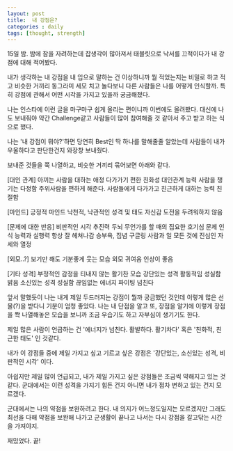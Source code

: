 ```yaml
---
layout: post
title:  내 강점은?
categories : daily
tags: [thought, strength]
---
```


15일 밤. 밤에 잠을 자려하는데 잡생각이 많아져서 태블릿으로 낙서를 끄적이다가 내 강점에 대해 적어봤다.

내가 생각하는 내 강점을 내 입으로 말하는 건 이상하니까 뭘 적었는지는 비밀로 하고 적고 비슷한 거끼리 동그라미 세모 치고 놀다보니 다른 사람들은 
나를 어떻게 인식할까. 특히 강점에 관해서 어떤 시각을 가지고 있을까 궁금해졌다.

나는 인스타에 이런 글을 마구마구 쉽게 올리는 편이니까 이번에도 올려봤다. 대신에 나도 보내줘야 약간 Challenge같고 사람들이 많이 참여해줄 것 같아서
주고 받고 하는 식으로 했다.

나는 '내 강점이 뭐야?'하면 당연히 Best인 딱 하나를 말해줄줄 알았는데 사람들이 내가 우울하다고 판단한건지 와장창 보내줬다.

보내준 것들을 쭉 나열하고, 비슷한 거끼리 묶어보면 아래와 같다.

[대인 관계]
아끼는 사람을 대하는 애정
다가가기 편한 친화성
대인관계 능력
사람을 챙기는 다정함
주위사람을 편하게 해준다.
사람들에게 다가가고 친근하게 대하는 능력
친절함

[마인드]
긍정적 마인드
낙천적, 낙관적인 성격 및 태도
자신감
도전을 두려워하지 않음

[문제에 대한 반응]
비판적인 시각
추진력
두뇌
무언가를 할 때의 집요한 호기심
문제 인식 능력과 실행력
항상 잘 헤쳐나감
승부욕, 집념
구글링
사람과 일 모든 것에 진심인 자세와 열정

[외모..?]
보기만 해도 기분좋게 웃는 모습
외모
귀여움
인상이 좋음

[기타 성격]
부정적인 감정을 티내지 않는 활기찬 모습
강단있는 성격
활동적임
성실함
밝음
소신있는 성격
성실함
끊임없는 에너지
파이팅 넘친다


앞서 말했듯이 나는 내게 제일 두드러지는 강점이 뭘까 궁금했던 것인데 이렇게 많은 선물(?)을 받다니 기분이 엄청 좋았다. 나는 내 단점을 알고 또, 장점을 알기에 이렇게 장점을 쫙 나열해놓은 모습을 보니까 조금 우습기도 하고 자부심이 생기기도 한다.

제일 많은 사람이 언급하는 건 '에너지가 넘친다. 활발하다. 활기차다' 혹은 '친화적, 친근한 태도' 인 것같다.

내가 이 강점들 중에 제일 가지고 싶고 기르고 싶은 강점은 '강단있는, 소신있는 성격, 비판적인 시각' 이다. 

아쉽지만 제일 많이 언급되고, 내가 제일 가지고 싶은 강점들은 조금씩 약해지고 있는 것 같다. 군대에서는 이런 성격을 가지기 힘든 건지 아니면 내가 점차 변하고 있는 건지 모르겠다.

군대에서는 나의 약점을 보완하려고 한다. 내 의지가 어느정도일지는 모르겠지만 그래도 최선을 다해 약점을 보완해 나가고 군생활이 끝나고 나서는 다시 강점을 갈고닦는 시간을 가져야지.

재밌었다. 끝!

















